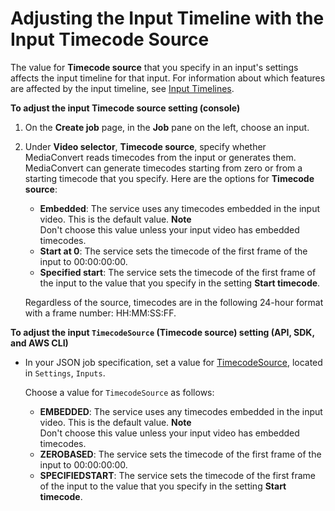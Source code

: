 # Adjusting the Input Timeline with the Input Timecode Source<a name="timecode-input"></a>

The value for **Timecode source** that you specify in an input's settings affects the input timeline for that input\. For information about which features are affected by the input timeline, see [Input Timelines](input-timelines.md)\.

**To adjust the input **Timecode source** setting \(console\)**

1. On the **Create job** page, in the **Job** pane on the left, choose an input\.

1. Under **Video selector**, **Timecode source**, specify whether MediaConvert reads timecodes from the input or generates them\. MediaConvert can generate timecodes starting from zero or from a starting timecode that you specify\. Here are the options for **Timecode source**:
   + **Embedded**: The service uses any timecodes embedded in the input video\. This is the default value\. 
**Note**  
Don't choose this value unless your input video has embedded timecodes\.
   + **Start at 0**: The service sets the timecode of the first frame of the input to 00:00:00:00\.
   + **Specified start**: The service sets the timecode of the first frame of the input to the value that you specify in the setting **Start timecode**\.

   Regardless of the source, timecodes are in the following 24\-hour format with a frame number: HH:MM:SS:FF\.

**To adjust the input `TimecodeSource` \(**Timecode source**\) setting \(API, SDK, and AWS CLI\)**
+ In your JSON job specification, set a value for [TimecodeSource](https://docs.aws.amazon.com/mediaconvert/latest/apireference/jobs.html#jobs-model-inputtimecodesource), located in `Settings`, `Inputs`\.

  Choose a value for `TimecodeSource` as follows:
  + **EMBEDDED**: The service uses any timecodes embedded in the input video\. This is the default value\. 
**Note**  
Don't choose this value unless your input video has embedded timecodes\.
  + **ZEROBASED**: The service sets the timecode of the first frame of the input to 00:00:00:00\.
  + **SPECIFIEDSTART**: The service sets the timecode of the first frame of the input to the value that you specify in the setting **Start timecode**\.